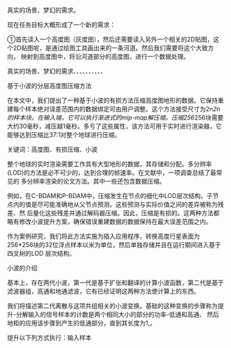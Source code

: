 真实的场景、梦幻的需求。

现在任务目标大概形成了一个新的需求：

①首先读入一个高度图（灰度图），然后还需要读入另外一个相关的2D贴图，这个2D贴图呢，是通过绘图工具画出来的一条河道。然后我们需要将这个大致方向，
映射到高度图中，将沿河道部分的高度图，进行一个数据处理。

真实的场景、梦幻的需求、、、、、、、、、、

基于小波的分层高度图压缩方法

在本文中，我们提出了一种基于小波的有损方法压缩高度图地形的数据。它保持重建每个样本绝对误差范围内的数据绑定可由用户调整。这个方法接受尺寸为2n*2n
的样本块。在输入端，它可以执行渐进式的mip-map解压缩。压缩256*256块需要大约30毫秒，减压越1毫秒。多亏了这些属性，该方法可用于实时进行渲染器，它
能够达到压缩比37:1对整个地球进行压缩。

关键词：高度图、有损压缩、小波

整个地球的实时渲染需要工作具有大型地形的数据，其存储和分配。多分辨率(LOD)的方法是必不可少的，达到合理的帧速率。在文献中，一项调查总结了最常见的
多分辨率渲染的论文方法。其中一些还包含数据压缩。

例如，在C-BDAM和P-BDAM中，压缩发生在节点的细化中LOD层次结构。子节点内的值是尽可能准确地从父节点预测。这些预测与实际价值之间的差异被称为残差、然
后量化这些残差并通过解码器压缩。因此，压缩是有损的。这两种方法都略有修改小波提升方案，确保错误重建数据的数据保持在最大误差范围之内。

作为案例研究，我们将此方法实施为插入应用程序，转换高度行星表面为256*256块的32位浮点样本以米为单位，然后单独存储并且在运行期间进入基于四叉树的LOD
层次结构。

小波的介绍

基本上，存在两代小波，第一代是基于扩张和翻译的计算小波函数，第二代是基于滤波器组，高通和地通滤波，它有已经证明这两种方法使计算上的东西。

我们将描述第二代离散与这项共组相关的小波变换。基础的这种变换的步骤称为提升-分解输入的信号样本的计数是两个相同大小的部分的功率-低通和高通、
然后地柜的应用该步骤到产生的低通部分，直到其长度为1,。

提升以下列方式执行：输入样本


